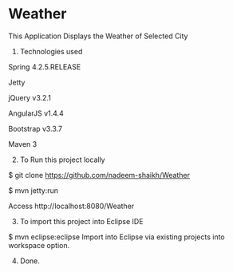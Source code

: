 # Weather
This Application Displays the Weather of Selected City

1. Technologies used

Spring 4.2.5.RELEASE

Jetty 

jQuery v3.2.1

AngularJS v1.4.4

Bootstrap v3.3.7

Maven 3

2. To Run this project locally

$ git clone https://github.com/nadeem-shaikh/Weather

$ mvn jetty:run

Access http://localhost:8080/Weather

3. To import this project into Eclipse IDE

$ mvn eclipse:eclipse
Import into Eclipse via existing projects into workspace option.

4. Done.
